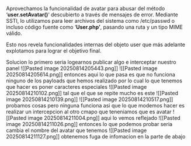 Aprovechamos la funcionalidad de avatar para abusar del método ‘**user.setAvatar()**‘ descubierto a través de mensajes de error. Mediante SSTI, lo utilizamos para leer archivos del sistema como /etc/passwd o incluso código fuente como ‘**User.php’**, pasando una ruta y un tipo MIME válido.

Esto nos revela funcionalidades internas del objeto user que más adelante explotamos para lograr el objetivo final.

Solucion
lo primero seria logearnos publicar algo e interceptar nuestro panel
![[Pasted image 20250814205443.png]]
![[Pasted image 20250814205614.png]]
entonces aqui lo que pasa es que no funciona ninguno de los payloads que hemos realizado por lo cual lo que tenemos que hacer es poner caracteres especiales
![[Pasted image 20250814210102.png]]
tal que el que se repite mucho es este
![[Pasted image 20250814210139.png]]
![[Pasted image 20250814210517.png]]
probamos cosas pero ninguna funciona asi que lo que modemos hacer es realizar un intercepcion al otro cmapo que teneniamos que es avatar
![[Pasted image 20250814211004.png]]
aqui lo vemos reflejado
![[Pasted image 20250814211026.png]]
entonces lo que podemos probar seria cambia el nombre del avatar que tenemos 
![[Pasted image 20250814211127.png]]
obtenemos fuga de infomacion en la parte de abajo
